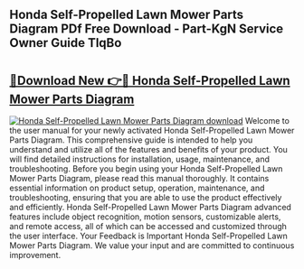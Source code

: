 ## Honda Self-Propelled Lawn Mower Parts Diagram PDf Free Download - Part-KgN Service Owner Guide TlqBo

# <h2><a href="http://dflguv.blite.top/?on=Honda+Self-Propelled+Lawn+Mower+Parts+Diagram">🔗Download New 👉🔴 Honda Self-Propelled Lawn Mower Parts Diagram</a></h2>

[![Honda Self-Propelled Lawn Mower Parts Diagram download](https://i.imgur.com/lujVjoI.png)](http://dflguv.blite.top/?on=Honda+Self-Propelled+Lawn+Mower+Parts+Diagram)
Welcome to the user manual for your newly activated Honda Self-Propelled Lawn Mower Parts Diagram. This comprehensive guide is intended to help you understand and utilize all of the features and benefits of your product. You will find detailed instructions for installation, usage, maintenance, and troubleshooting. Before you begin using your Honda Self-Propelled Lawn Mower Parts Diagram, please read this manual thoroughly. It contains essential information on product setup, operation, maintenance, and troubleshooting, ensuring that you are able to use the product effectively and efficiently. Honda Self-Propelled Lawn Mower Parts Diagram advanced features include object recognition, motion sensors, customizable alerts, and remote access, all of which can be accessed and customized through the user interface. Your Feedback is Important Honda Self-Propelled Lawn Mower Parts Diagram. We value your input and are committed to continuous improvement.
